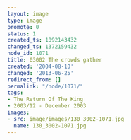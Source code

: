 ```yaml
---
layout: image
type: image
promote: 0
status: 1
created_ts: 1092143432
changed_ts: 1372159432
node_id: 1071
title: 03002 The crowds gather
created: '2004-08-10'
changed: '2013-06-25'
redirect_from: []
permalink: "/node/1071/"
tags:
- The Return Of The King
- 2003/12 - December 2003
images:
- src: image/images/130_3002-1071.jpg
  name: 130_3002-1071.jpg
---
```


